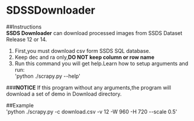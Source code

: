 # SDSSDownloader  
##Instructions  
**SSDS Downloader** can download processed images from SSDS Dataset Release 12 or 14.  
1. First,you must download csv form SSDS SQL database.    
2. Keep dec and ra only,**DO NOT keep column or row name**  
3. Run this command you will get help.Learn how to setup arguments and run:  
'python ./scrapy.py --help'

###**NOTICE** If this program without any arguments,the program will download a set of demo in Download directory.  

##Example  
'python ./scrapy.py -c download.csv -v 12 -W 960 -H 720 --scale 0.5'
